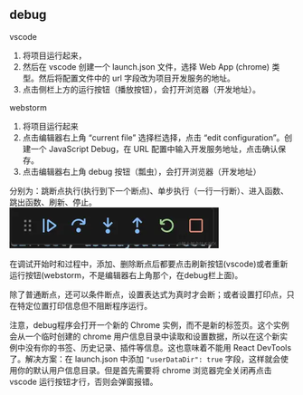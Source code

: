 ## debug

vscode

1. 将项目运行起来，
2. 然后在 vscode 创建一个 launch.json 文件，选择 Web App (chrome) 类型。然后将配置文件中的 url 字段改为项目开发服务的地址。
3. 点击侧栏上方的运行按钮（播放按钮），会打开浏览器（开发地址）。

webstorm

1. 将项目运行起来
2. 点击编辑器右上角 “current file” 选择栏选择，点击 “edit configuration”。创建一个 JavaScript Debug，在 URL 配置中输入开发服务地址，点击确认保存。
3. 点击编辑器右上角 debug 按钮（瓢虫），会打开浏览器（开发地址）

分别为：跳断点执行(执行到下一个断点)、单步执行（一行一行断）、进入函数、跳出函数、刷新、停止。
![debug 按钮](../../public/framework/debug.png)

在调试开始时和过程中，添加、删除断点后都要点击刷新按钮(vscode)或者重新运行按钮(webstorm，不是编辑器右上角那个，在debug栏上面)。

除了普通断点，还可以条件断点，设置表达式为真时才会断；或者设置打印点，只在特定位置打印信息但不阻断程序运行。

注意，debug程序会打开一个新的 Chrome 实例，而不是新的标签页。这个实例会从一个临时创建的 chrome 用户信息目录中读取和设置数据，所以在这个新实例中没有你的书签、历史记录、插件等信息。这也意味着不能用 React DevTools 了。解决方案：在 launch.json 中添加 `"userDataDir": true` 字段，这样就会使用你的默认用户信息目录。但是首先需要将 chrome 浏览器完全关闭再点击 vscode 运行按钮才行，否则会弹窗报错。
